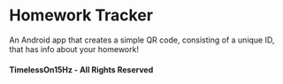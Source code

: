 # Homework Tracker
An Android app that creates a simple QR code, consisting of a unique ID, that has info about your homework!
#### TimelessOn15Hz - All Rights Reserved

